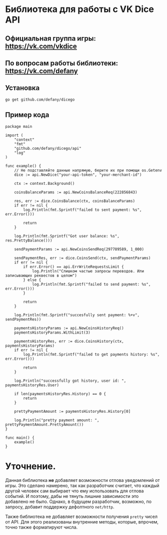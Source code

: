 # Библиотека для работы с VK Dice API
## Официальная группа игры: https://vk.com/vkdice
## По вопросам работы библиотеки: https://vk.com/defany

## Установка
```
go get github.com/defany/dicego
```

## Пример кода
```golang
package main

import (
	"context"
	"fmt"
	"github.com/defany/dicego/api"
	"log"
)

func example() {
	// Не подставляйте данные напрямую, берите их при помощи os.Getenv
	dice := api.NewDice("your-api-token", "your-merchant-id")

	ctx := context.Background()

	coinsBalanceParams := api.NewCoinsBalanceReq(222856843)

	res, err := dice.CoinsBalance(ctx, coinsBalanceParams)
	if err != nil {
		log.Println(fmt.Sprintf("failed to sent payment: %s", err.Error()))

		return
	}

	log.Println(fmt.Sprintf("Got user balance: %s", res.PrettyBalance()))

	sendPaymentParams := api.NewCoinsSendReq(297789589, 1_000)

	sendPaymentRes, err := dice.CoinsSend(ctx, sendPaymentParams)
	if err != nil {
		if err.Error() == api.ErrWriteRequestsLimit {
			log.Println("Слишком частые запросы переводов. Или записывающих реквестов в целом")
		} else {
			log.Println(fmt.Sprintf("failed to send payment: %s", err.Error()))
		}

		return
	}

	log.Println(fmt.Sprintf("succesfully sent payment: %+v", sendPaymentRes))

	paymentsHistoryParams := api.NewCoinsHistoryReq()
	paymentsHistoryParams.WithLimit(3)

	paymentsHistoryRes, err := dice.CoinsHistory(ctx, paymentsHistoryParams)
	if err != nil {
		log.Println(fmt.Sprintf("failed to get payments history: %s", err.Error()))

		return
	}

	log.Println("successfully got history, user id: ", paymentsHistoryRes.User)

	if len(paymentsHistoryRes.History) == 0 {
		return
	}

	prettyPaymentAmount := paymentsHistoryRes.History[0]

	log.Println("pretty payment amount: ", prettyPaymentAmount.PrettyAmount())
}

func main() {
	example()
}
```

# Уточнение.
Данная библиотека **не** добавляет возможности отлова уведомлений от игры.
Это сделано намерено, так как разработчик считает, что каждый другой человек сам выбирает что ему использовать для отлова событий.
И поэтому, дабы не тянуть лишние зависимости это добавлено не было. Однако, в будущем разработчик, возможно, по запросу, добавит поддержку дефолтного `net/http`.

Также библиотека не добавляет возможности получения `pretty` чисел от API. Для этого реализованы внутренние методы, которые, впрочем, точно также форматируют числа.
